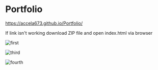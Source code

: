# Portfolio
 
https://accela673.github.io/Portfolio/

If link isn't working download ZIP file and open index.html via browser


![first](https://user-images.githubusercontent.com/101983496/199739376-4ac3d35f-cc57-4ca3-af56-8b89a30f070d.png)




![third](https://user-images.githubusercontent.com/101983496/199739408-aa354500-7006-4d23-8d7e-266e223261c9.png)




![fourth](https://user-images.githubusercontent.com/101983496/199739444-2d2ceee2-b803-4bcc-9898-98dbe962a24f.png)

